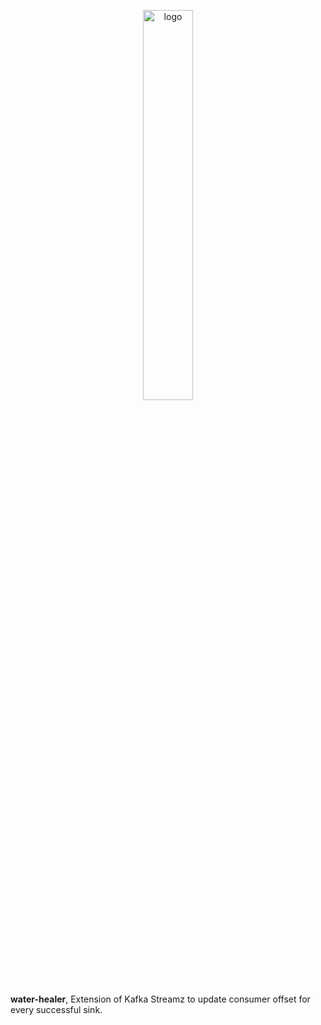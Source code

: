 <p align="center">
    <a href="#readme">
        <img alt="logo" width="40%" src="https://www.dailydot.com/wp-content/uploads/4a3/9a/e7d1a50b32239878.jpg">
    </a>
</p>

**water-healer**, Extension of Kafka Streamz to update consumer offset for every successful sink.
